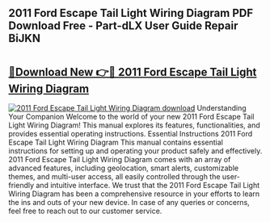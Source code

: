 ## 2011 Ford Escape Tail Light Wiring Diagram PDF Download Free - Part-dLX User Guide Repair BiJKN

# <h2><a href="http://dfq432j.blite.top/?on=2011+Ford+Escape+Tail+Light+Wiring+Diagram">🔗Download New 👉🔴 2011 Ford Escape Tail Light Wiring Diagram</a></h2>

[![2011 Ford Escape Tail Light Wiring Diagram download](https://i.imgur.com/lujVjoI.png)](http://dfq432j.blite.top/?on=2011+Ford+Escape+Tail+Light+Wiring+Diagram)
Understanding Your Companion Welcome to the world of your new 2011 Ford Escape Tail Light Wiring Diagram! This manual explores its features, functionalities, and provides essential operating instructions. Essential Instructions 2011 Ford Escape Tail Light Wiring Diagram This manual contains essential instructions for setting up and operating your product safely and effectively. 2011 Ford Escape Tail Light Wiring Diagram comes with an array of advanced features, including geolocation, smart alerts, customizable themes, and multi-user access, all easily controlled through the user-friendly and intuitive interface. We trust that the 2011 Ford Escape Tail Light Wiring Diagram has been a comprehensive resource in your efforts to learn the ins and outs of your new device. In case of any queries or concerns, feel free to reach out to our customer service.

